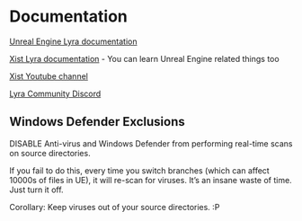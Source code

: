 Documentation
===

[Unreal Engine Lyra documentation](https://docs.unrealengine.com/5.0/en-US/lyra-sample-game-in-unreal-engine/)

[Xist Lyra documentation](https://x157.github.io/) - You can learn Unreal Engine related things too

[Xist Youtube channel](https://www.youtube.com/@XistGG)

[Lyra Community Discord](https://discord.gg/FpjwcxcDht/)

Windows Defender Exclusions
----
DISABLE Anti-virus and Windows Defender from performing real-time scans on source directories.

If you fail to do this, every time you switch branches (which can affect 10000s of files in UE), it will re-scan for viruses. It’s an insane waste of time. Just turn it off.

Corollary: Keep viruses out of your source directories. :P

